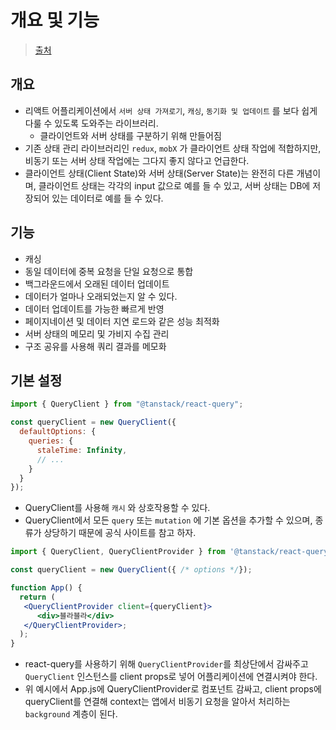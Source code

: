 # 개요 및 기능

> [출처](https://github.com/ssi02014/react-query-tutorial)

## 개요

- 리액트 어플리케이션에서 `서버 상태 가져로기`, `캐싱`, `동기화 및 업데이트` 를 보다 쉽게 다룰 수 있도록 도와주는 라이브러리.
  - 클라이언트와 서버 상태를 구분하기 위해 만들어짐
- 기존 상태 관리 라이브러리인 `redux`, `mobX` 가 클라이언트 상태 작업에 적합하지만, 비동기 또는 서버 상태 작업에는 그다지 좋지 않다고 언급한다.
- 클라이언트 상태(Client State)와 서버 상태(Server State)는 완전히 다른 개념이며, 클라이언트 상태는 각각의 input 값으로 예를 들 수 있고, 서버 상태는 DB에 저장되어 있는 데이터로 예를 들 수 있다.

## 기능

- 캐싱
- 동일 데이터에 중복 요청을 단일 요청으로 통합
- 백그라운드에서 오래된 데이터 업데이트
- 데이터가 얼마나 오래되었는지 알 수 있다.
- 데이터 업데이트를 가능한 빠르게 반영
- 페이지네이션 및 데이터 지연 로드와 같은 성능 최적화
- 서버 상태의 메모리 및 가비지 수집 관리
- 구조 공유를 사용해 쿼리 결과를 메모화

## 기본 설정

```js
import { QueryClient } from "@tanstack/react-query";

const queryClient = new QueryClient({
  defaultOptions: {
    queries: {
      staleTime: Infinity,
      // ...
    }
  }
});
```

- QueryClient를 사용해 `캐시` 와 상호작용할 수 있다.
- QueryClient에서 모든 `query` 또는 `mutation` 에 기본 옵션을 추가할 수 있으며, 종류가 상당하기 때문에 공식 사이트를 참고 하자.

```jsx
import { QueryClient, QueryClientProvider } from '@tanstack/react-query';

const queryClient = new QueryClient({ /* options */});

function App() {
  return (
   <QueryClientProvider client={queryClient}>
      <div>블라블라</div>
   </QueryClientProvider>;
  );
}
```

- react-query를 사용하기 위해 `QueryClientProvider`를 최상단에서 감싸주고 `QueryClient` 인스턴스를 client props로 넣어 어플리케이션에 연결시켜야 한다.
- 위 예시에서 App.js에 QueryClientProvider로 컴포넌트 감싸고, client props에 queryClient를 연결해 context는 앱에서 비동기 요청을 알아서 처리하는 `background` 계층이 된다.
